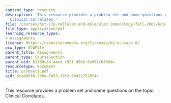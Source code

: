 ```yaml
---
content_type: resource
description: 'This resource provides a problem set and some questions on the topic:
  Clinical Correlates.'
file: /courses/hst-176-cellular-and-molecular-immunology-fall-2005/6ca409fb73ee545319f2604222520f4c_probset1.pdf
file_type: application/pdf
learning_resource_types:
- Assignments
license: https://creativecommons.org/licenses/by-nc-sa/4.0/
ocw_type: OCWFile
parent_title: Assignments
parent_type: CourseSection
parent_uid: b1f89c8d-44ed-c92f-d5b9-8a907cb388de
resourcetype: Document
title: probset1.pdf
uid: 6ca409fb-73ee-5453-19f2-604222520f4c
---
```

This resource provides a problem set and some questions on the topic: Clinical Correlates.